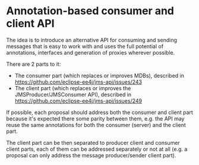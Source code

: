 # Annotation-based consumer and client API

The idea is to introduce an alternative API for consuming and sending messages that is easy to work with and uses the full potential of annotations, interfaces and generation of proxies wherever possible.

There are 2 parts to it:

* The consumer part (which replaces or improves MDBs), described in https://github.com/eclipse-ee4j/jms-api/issues/243
* The client part (which replaces or improves the JMSProducer/JMSConsumer API), described in https://github.com/eclipse-ee4j/jms-api/issues/249

If possible, each proposal should address both the consumer and client part because it's expected there some parity between them, e.g. the API may reuse the same annotations for both the consumer (server) and the client part.

The client part can be then separated to producer client and consumer client parts, each of them can be addressed separately or not at all (e.g. a proposal can only address the message producer/sender client part). 

